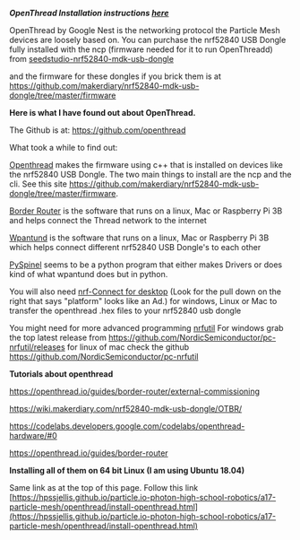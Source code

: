 

***OpenThread Installation instructions [here](https://hpssjellis.github.io/particle.io-photon-high-school-robotics/a17-particle-mesh/openthread/install-openthread.html)***


OpenThread by Google Nest is the networking protocol the Particle Mesh devices are loosely based on.
You can purchase the nrf52840 USB Dongle fully installed with the ncp (firmware needed for it to run OpenThreadd) from [seedstudio-nrf52840-mdk-usb-dongle](https://www.robotshop.com/ca/en/seeedstudio-nrf52840-mdk-usb-dongle.html) 

and the firmware for these dongles if you brick them is at https://github.com/makerdiary/nrf52840-mdk-usb-dongle/tree/master/firmware

**Here is what I have found out about OpenThread.**

The Github is at: https://github.com/openthread

What took a while to find out:

[Openthread](https://github.com/openthread/openthread) makes the firmware using c++ that is installed on devices like the nrf52840 USB Dongle. The two main things to install are the ncp and the cli. See this site https://github.com/makerdiary/nrf52840-mdk-usb-dongle/tree/master/firmware. 

[Border Router](https://github.com/openthread/borderrouter) is the software that runs on a linux, Mac or Raspberry Pi 3B  and helps connect the Thread network to the internet

[Wpantund](https://github.com/openthread/wpantund) is the software that runs on a linux, Mac or Raspberry Pi 3B which helps connect different nrf52840 USB Dongle's to each other

[PySpinel](https://github.com/openthread/pyspinel) seems to be a python program that either makes Drivers or does kind of what wpantund does but in python.

You will also need [nrf-Connect for desktop](https://www.nordicsemi.com/Software-and-Tools/Development-Tools/nRF-Connect-for-desktop) (Look for the pull down on the right that says "platform" looks like an Ad.) for windows, Linux or Mac to transfer the openthread .hex files to your nrf52840 usb dongle

You might need for more advanced programming [nrfutil]() For windows grab the top latest release from https://github.com/NordicSemiconductor/pc-nrfutil/releases for linux of mac check the github https://github.com/NordicSemiconductor/pc-nrfutil


**Tutorials about openthread**

https://openthread.io/guides/border-router/external-commissioning

https://wiki.makerdiary.com/nrf52840-mdk-usb-dongle/OTBR/  

https://codelabs.developers.google.com/codelabs/openthread-hardware/#0

https://openthread.io/guides/border-router


**Installing all of them on 64 bit Linux (I am using Ubuntu 18.04)**

Same link as at the top of this page. Follow this link [https://hpssjellis.github.io/particle.io-photon-high-school-robotics/a17-particle-mesh/openthread/install-openthread.html](https://hpssjellis.github.io/particle.io-photon-high-school-robotics/a17-particle-mesh/openthread/install-openthread.html)



```
